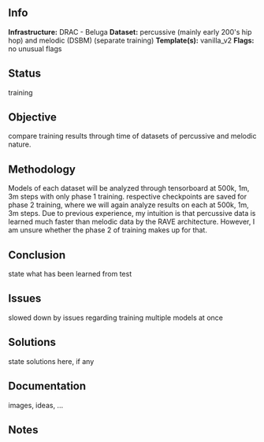 ## Info

**Infrastructure:** DRAC - Beluga
**Dataset:** percussive (mainly early 200's hip hop) and melodic (DSBM) (separate training)
**Template(s):** vanilla_v2
**Flags:** no unusual flags

## Status

training

## Objective

compare training results through time of datasets of percussive and melodic nature.

## Methodology

Models of each dataset will be analyzed through tensorboard at 500k, 1m, 3m steps with only phase 1 training. respective checkpoints are saved for phase 2 training, where we will again analyze results on each at 500k, 1m, 3m steps.
Due to previous experience, my intuition is that percussive data is learned much faster than melodic data by the RAVE architecture.
However, I am unsure whether the phase 2 of training makes up for that.

## Conclusion

state what has been learned from test

## Issues

slowed down by issues regarding training multiple models at once

## Solutions

state solutions here, if any

## Documentation

images, ideas, ...

## Notes